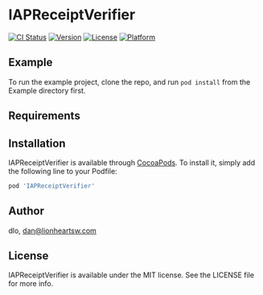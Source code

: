 # IAPReceiptVerifier

[![CI Status](http://img.shields.io/travis/dlo/IAPReceiptVerifier.svg?style=flat)](https://travis-ci.org/dlo/IAPReceiptVerifier)
[![Version](https://img.shields.io/cocoapods/v/IAPReceiptVerifier.svg?style=flat)](http://cocoapods.org/pods/IAPReceiptVerifier)
[![License](https://img.shields.io/cocoapods/l/IAPReceiptVerifier.svg?style=flat)](http://cocoapods.org/pods/IAPReceiptVerifier)
[![Platform](https://img.shields.io/cocoapods/p/IAPReceiptVerifier.svg?style=flat)](http://cocoapods.org/pods/IAPReceiptVerifier)

## Example

To run the example project, clone the repo, and run `pod install` from the Example directory first.

## Requirements

## Installation

IAPReceiptVerifier is available through [CocoaPods](http://cocoapods.org). To install
it, simply add the following line to your Podfile:

```ruby
pod 'IAPReceiptVerifier'
```

## Author

dlo, dan@lionheartsw.com

## License

IAPReceiptVerifier is available under the MIT license. See the LICENSE file for more info.
